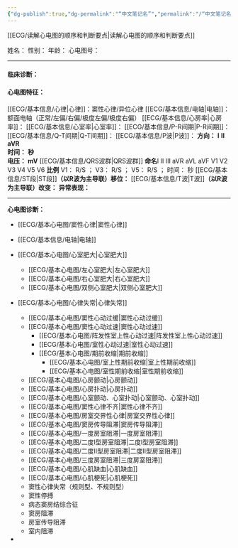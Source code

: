 ```yaml
---
{"dg-publish":true,"dg-permalink":"“中文笔记名”","permalink":"/“中文笔记名”/"}
---
```



[[ECG/读解心电图的顺序和判断要点\|读解心电图的顺序和判断要点]]

  
姓名：
性别：
年龄：
心电图号：

-----
#### 临床诊断：
#### 心电图特征：
[[ECG/基本信息/心律\|心律]]：窦性心律/异位心律
[[ECG/基本信息/电轴\|电轴]]：额面电轴（正常/左偏/右偏/极度左偏/极度右偏）
[[ECG/基本信息/心房率\|心房率]]：
[[ECG/基本信息/心室率\|心室率]]：
[[ECG/基本信息/P-R间期\|P-R间期]]：
[[ECG/基本信息/Q-T间期\|Q-T间期]]：
[[ECG/基本信息/P波\|P波]]：
	**方向：**  **Ⅰ**    **Ⅱ**    **aVR**     
	**时间：**     **秒**    
	**电压：**     **mV**
[[ECG/基本信息/QRS波群\|QRS波群]]
	**命名**Ⅰ     Ⅱ     Ⅲ     aVR     aVL     aVF     V1     V2     V3     V4     V5     V6
	**比例**
		V1：    R/S          ；
		V3：    R/S          ；
		V5：    R/S          ；
	时间：     秒
 [[ECG/基本信息/ST段\|ST段]]**（以R波为主导联）移位：**
 [[ECG/基本信息/T波\|T波]]**（以R波为主导联）改变：**
 **异常表现：**

---
**心电图诊断：**
- [[ECG/基本心电图/窦性心律\|窦性心律]]
- [[ECG/基本信息/电轴\|电轴]]

- [[ECG/基本心电图/心室肥大\|心室肥大]]
	- [[ECG/基本心电图/左心室肥大\|左心室肥大]]
	- [[ECG/基本心电图/右心室肥大\|右心室肥大]]
	- [[ECG/基本心电图/双侧心室肥大\|双侧心室肥大]]
- [[ECG/基本心电图/心律失常\|心律失常]]
	- [[ECG/基本心电图/窦性心动过缓\|窦性心动过缓]]
	- [[ECG/基本心电图/窦性心动过速\|窦性心动过速]]
		- [[ECG/基本心电图/阵发性室上性心动过速\|阵发性室上性心动过速]]
		- [[ECG/基本心电图/室性心动过速\|室性心动过速]]
		- [[ECG/基本心电图/期前收缩\|期前收缩]]
			- [[ECG/基本心电图/室上性期前收缩\|室上性期前收缩]]
			- [[ECG/基本心电图/室性期前收缩\|室性期前收缩]]
	- [[ECG/基本心电图/心房颤动\|心房颤动]]
	- [[ECG/基本心电图/心房扑动\|心房扑动]]
	- [[ECG/基本心电图/心室颤动、心室扑动\|心室颤动、心室扑动]]
	- [[ECG/基本心电图/窦性心律不齐\|窦性心律不齐]]
	- [[ECG/基本心电图/房室交界性心律\|房室交界性心律]]
	- [[ECG/基本心电图/窦房传导阻滞\|窦房传导阻滞]]
	- [[ECG/基本心电图/一度房室阻滞\|一度房室阻滞]]
	- [[ECG/基本心电图/二度Ⅰ型房室阻滞\|二度Ⅰ型房室阻滞]]
	- [[ECG/基本心电图/二度Ⅱ型房室阻滞\|二度Ⅱ型房室阻滞]]
	- [[ECG/基本心电图/三度房室阻滞\|三度房室阻滞]] 
	- [[ECG/基本心电图/心肌缺血\|心肌缺血]]
	- [[ECG/基本心电图/心肌梗死\|心肌梗死]]
	- 窦性心律失常（规则型、不规则型）
	- 窦性停搏
	- 病态窦房结综合征
	- 窦房阻滞
	- 房室传导阻滞
	- 室内阻滞
- 



